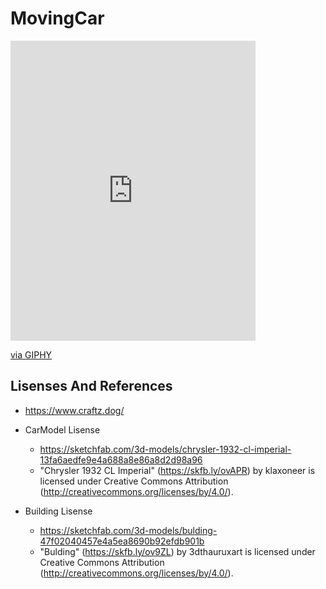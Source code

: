 # MovingCar

<iframe src="https://giphy.com/embed/1iLs3ldDFpP8gniVFE" width="392" height="480" frameBorder="0" class="giphy-embed" allowFullScreen></iframe><p><a href="https://giphy.com/gifs/1iLs3ldDFpP8gniVFE">via GIPHY</a></p>

## Lisenses And References

* <https://www.craftz.dog/>

* CarModel Lisense
  * https://sketchfab.com/3d-models/chrysler-1932-cl-imperial-13fa6aedfe9e4a688a8e86a8d2d98a96
  * "Chrysler 1932 CL Imperial" (https://skfb.ly/ovAPR) by klaxoneer is licensed under Creative Commons Attribution (http://creativecommons.org/licenses/by/4.0/).

* Building Lisense
  * https://sketchfab.com/3d-models/bulding-47f02040457e4a5ea8690b92efdb901b
  * "Bulding" (https://skfb.ly/ov9ZL) by 3dthauruxart is licensed under Creative Commons Attribution (http://creativecommons.org/licenses/by/4.0/).